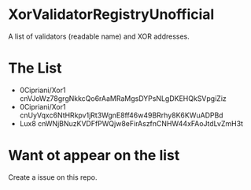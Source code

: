 # XorValidatorRegistryUnofficial
A list of validators (readable name) and XOR addresses.


# The List

* 0Cipriani/Xor1                  cnVJoWz78grgNkkcQo6rAaMRaMgsDYPsNLgDKEHQkSVpgiZiz 
* 0Cipriani/Xor1                  cnUyVqxc6NtHRkpv1jRt3WgnE8ff46w49BRrhy8K6KWuADPBd
* Lux8                            cnWNjBNuzKVDFfPWQjw8eFirAszfnCNHW44xFAoJtdLvZmH3t


# Want ot appear on the list
Create a issue on this repo.
